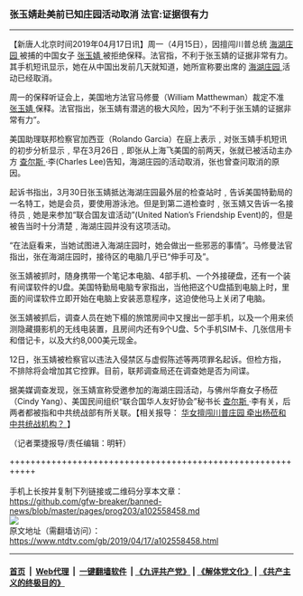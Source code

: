 ### 张玉婧赴美前已知庄园活动取消 法官:证据很有力
------------------------

<div class="post_content" itemprop="articleBody">
 <p>
  【新唐人北京时间2019年04月17日讯】周一（4月15日），因擅闯川普总统
  <a href="https://www.ntdtv.com/gb/海湖庄园.htm">
   海湖庄园
  </a>
  被捕的中国女子
  <a href="https://www.ntdtv.com/gb/张玉婧.htm">
   张玉婧
  </a>
  被拒绝保释。法官指，不利于张玉婧的证据非常有力。其手机短讯显示，她在从中国出发前几天就知道，她所宣称要出席的
  <a href="https://www.ntdtv.com/gb/海湖庄园.htm">
   海湖庄园
  </a>
  活动已经取消。
 </p>
 <p>
  周一的保释听证会上，美国地方法官马修曼（William Matthewman）裁定不准
  <a href="https://www.ntdtv.com/gb/张玉婧.htm">
   张玉婧
  </a>
  保释。法官指出，张玉婧有潜逃的极大风险，因为“不利于张玉婧的证据非常有力”。
 </p>
 <p>
  美国助理联邦检察官加西亚（Rolando Garcia）在庭上表示﹐对张玉婧手机短讯的初步分析显示﹐早在3月26日﹐即张从上海飞美国的前两天，张就已被活动主办方
  <a href="https://www.ntdtv.com/gb/查尔斯.htm">
   查尔斯
  </a>
  ·李(Charles Lee)告知，海湖庄园的活动取消，张也曾查问取消的原因。
 </p>
 <p>
  起诉书指出，3月30日张玉婧抵达海湖庄园最外层的检查站时﹐告诉美国特勤局的一名特工，她是会员，要使用游泳池。但是到第二道检查时﹐张玉婧又告诉一名接待员﹐她是来参加“联合国友谊活动”(United Nation’s Friendship Event)的，但是被告当时十分清楚﹐海湖庄园并没有这项活动。
 </p>
 <p>
  “在法庭看来，当她试图进入海湖庄园时，她会做出一些邪恶的事情”。马修曼法官指出，张在海湖庄园时，接待区的电脑几乎已“伸手可及”。
 </p>
 <p>
  张玉婧被抓时，随身携带一个笔记本电脑、4部手机、一个外接硬盘，还有一个装有间谍软件的U盘。美国特勤局电脑专家指出，当他把这个U盘插到电脑上时，里面的间谍软件立即开始在电脑上安装恶意程序，这迫使他马上关闭了电脑。
 </p>
 <p>
  张玉婧被抓后，调查人员在她下榻的旅馆房间中又搜出一部手机，以及一个用来侦测隐藏摄影机的无线电装置，且房间内还有9个U盘、5个手机SIM卡、几张信用卡和借记卡，以及大约8,000美元现金。
 </p>
 <p>
  12日，张玉婧被检察官以违法入侵禁区与虚假陈述等两项罪名起诉。但检方指，不排除将会增加其它控罪。目前，联邦调查局还在调查她是否为间谍。
 </p>
 <p>
  据美媒调查发现，张玉婧宣称受邀参加的海湖庄园活动，与佛州华裔女子杨莅（Cindy Yang）、美国民间组织“联合国华人友好协会”秘书长
  <a href="https://www.ntdtv.com/gb/查尔斯.htm">
   查尔斯
  </a>
  ·李有关，后两者都被指和中共统战部有所关联。【相关报导：
  <a href="https://www.ntdtv.com/b5/2019/04/03/a102548363.html">
   华女擅闯川普庄园 牵出杨莅和中共统战机构？
  </a>
  】
 </p>
 <p>
  （记者栗捷报导/责任编辑：明轩）
 </p>
 <div class="single_ad">
 </div>
</div>

+++++++++++++++++++++++++++++++++++++++++++++++++++++++++++<br/><br/>
手机上长按并复制下列链接或二维码分享本文章：<br/>
https://github.com/gfw-breaker/banned-news/blob/master/pages/prog203/a102558458.md <br/>
<a href='https://github.com/gfw-breaker/banned-news/blob/master/pages/prog203/a102558458.md'><img src='https://github.com/gfw-breaker/banned-news/blob/master/pages/prog203/a102558458.md.png'/></a> <br/>
原文地址（需翻墙访问）：https://www.ntdtv.com/gb/2019/04/17/a102558458.html


------------------------
#### [首页](https://github.com/gfw-breaker/banned-news/blob/master/README.md) &nbsp;|&nbsp; [Web代理](https://github.com/labour-camp/helloworld) &nbsp;|&nbsp; [一键翻墙软件](https://github.com/gfw-breaker/nogfw/blob/master/README.md) &nbsp;| [《九评共产党》](https://github.com/gfw-breaker/9ping.md/blob/master/README.md#九评之一评共产党是什么) | [《解体党文化》](https://github.com/gfw-breaker/jtdwh.md/blob/master/README.md) | [《共产主义的终极目的》](https://github.com/gfw-breaker/gczydzjmd.md/blob/master/README.md)

